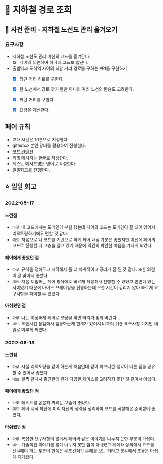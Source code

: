 # 🚈 지하철 경로 조회 

## 🚀 사전 준비 - 지하철 노선도 관리 옮겨오기

### 요구사항

* 지하철 노선도 관리 미션의 코드를 옮겨온다.
  * [x] 페어와 의논하여 하나의 코드로 합친다.
* 출발역과 도착역 사이의 최단 거리 경로를 구하는 API를 구현하기
  * [x] 최단 거리 경로를 구한다.
  * [x] 한 노선에서 경로 찾기 뿐만 아니라 여러 노선의 환승도 고려한다.
  * [x] 최단 거리를 구한다.
  * [x] 요금을 계산한다.



## 페어 규칙

- 교대 시간은 10분으로 지정한다.
- github과 본인 장비를 활용하여 진행한다.
- [코드 컨벤션](https://github.com/woowacourse/woowacourse-docs/tree/master/styleguide/java)
- 커밋 메시지는 한글로 작성한다.
- 테스트 메서드명은 영어로 작성한다.
- 일일회고를 진행한다.

## ⭐️ 일일 회고

### 2022-05-17

#### 느낀점

- `마루`: 내 코드에서는 도메인이 부실 했는데 페어의 코드는 도메인이 잘 되어 있어서 리팩토링하기에도 편할 것 같다.
- `매트`: 처음으로 내 코드를 기반으로 하게 되어 내심 기분은 좋았지만 이전에 페어의 코드로 진행할 때 고충을 알고 있기 때문에 약간의 미안한 마음을 가지게 되었다.

#### 페어에게 좋았던 점

- `마루`: 규칙을 정해두고 시작해서 좀 더 체계적이고 정리가 잘 된 것 같다. 또한 의견이 잘 맞아서 좋았다.
- `매트`: 처음 도입하는 페어 방식에도 빠르게 적응해서 진행할 수 있었고 안면이 있는 사이였기 때문에 아이스 브레이킹을 진행하는데 오랜 시간이  걸리지 않아 빠르게 요구사항을 파악할 수 있었다.

#### 아쉬웠던 점

- `마루`: 나는 이상하게 페어로 코딩을 하면 머리가 멈춰 버린다...
- `매트`: 오랜시간 몰입해서 집중하는게 한계가 있어서 비교적 쉬운 요구사항 이지만 내일로 미루게 되었다..

### 2022-05-18

#### 느낀점

- `마루`: 사실 리팩토링을 같이 하는게 처음인데 같이 해보니깐 생각이 다른 점을 공유할 수 있어서 좋았다.
- `매트`: 일찍 끝나서 좋긴한데 뭔가 다양한 케이스를 고려하지 못한 것 같아서 아쉽다.

#### 페어에게 좋았던 점

- `마루`: 테스트를 꼼꼼히 짜려는 모습이 좋았다.
- `매트`: 페어 시작 이전에 미리 자신의 생각을 정리하며 코드를 작성해온 준비성이 좋았다.

#### 아쉬웠던 점

- `마루`: 복잡한 요구사항이 없어서 페어와 깊은 이야기를 나누지 못한 부분이 아쉽다.
- `매트`: 기술적인 이야기를 많이 나누지 못한 점이 아쉬웠고 페어와 상의해서 코드를 선택해야 하는 부분이 한쪽은 무조건적인 손해를 보는 거라고 생각해서 조금은 아쉽게 다가왔다.
